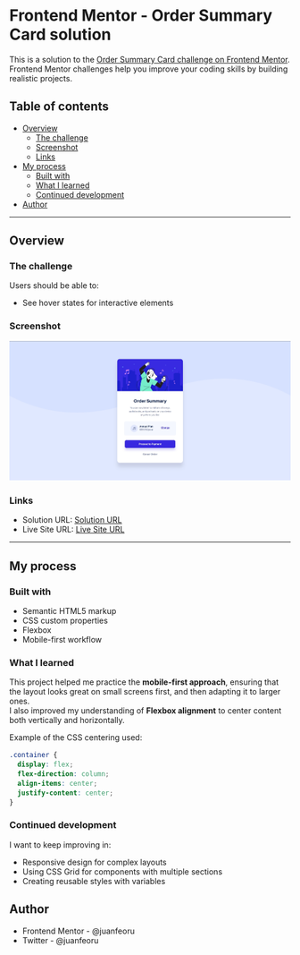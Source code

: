 # Frontend Mentor - Order Summary Card solution

This is a solution to the [Order Summary Card challenge on Frontend Mentor](https://www.frontendmentor.io/challenges/order-summary-component-QlPmajDUj).  
Frontend Mentor challenges help you improve your coding skills by building realistic projects.

## Table of contents

- [Overview](#overview)
  - [The challenge](#the-challenge)
  - [Screenshot](#screenshot)
  - [Links](#links)
- [My process](#my-process)
  - [Built with](#built-with)
  - [What I learned](#what-i-learned)
  - [Continued development](#continued-development)
- [Author](#author)

---

## Overview

### The challenge

Users should be able to:

- See hover states for interactive elements

### Screenshot

![Order Summary Card Screenshot](./design/desktop-design.jpg)

### Links

- Solution URL: [Solution URL](https://www.frontendmentor.io/challenges/order-summary-component-QlPmajDUj?tab=solutions)
- Live Site URL: [Live Site URL](https://juanfeoru.github.io/order-summary-component/)

---

## My process

### Built with

- Semantic HTML5 markup
- CSS custom properties
- Flexbox
- Mobile-first workflow

### What I learned

This project helped me practice the **mobile-first approach**, ensuring that the layout looks great on small screens first, and then adapting it to larger ones.  
I also improved my understanding of **Flexbox alignment** to center content both vertically and horizontally.

Example of the CSS centering used:

```css
.container {
  display: flex;
  flex-direction: column;
  align-items: center;
  justify-content: center;
}
```

### Continued development

I want to keep improving in:

- Responsive design for complex layouts
- Using CSS Grid for components with multiple sections
- Creating reusable styles with variables

## Author

- Frontend Mentor - @juanfeoru
- Twitter - @juanfeoru
